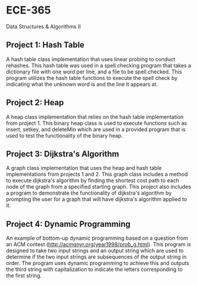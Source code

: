 # ECE-365
Data Structures &amp; Algorithms II

## Project 1: Hash Table
A hash table class implementation that uses linear probing to conduct rehashes.  This hash table was used in a spell checking program that takes a dictionary file with one word per line, and a file to be spell checked.  This program utilizes the hash table functions to execute the spell check by indicating what the unknown word is and the line it appears at.

## Project 2: Heap
A heap class implementation that relies on the hash table implementation from project 1.  This binary heap class is used to execute functions such as insert, setkey, and deleteMin which are used in a provided program that is used to test the functionality of the binary heap.

## Project 3: Dijkstra's Algorithm
A graph class implementation that uses the heap and hash table implementations from projects 1 and 2.  This graph class includes a method to execute dijkstra's algorithm by finding the shortest cost path to each node of the graph from a specified starting graph.  This project also includes a program to demonstrate the functionality of dijkstra's algorithm by prompting the user for a graph that will have dijkstra's algorithm applied to it.

## Project 4: Dynamic Programming
An example of bottom-up dynamic programming based on a question from an ACM contest (http://acmgnyr.org/year1998/prob_g.html).  This program is designed to take two input strings and an output string which are used to determine if the two input strings are subsequences of the output string in order.  The program uses dynamic programming to achieve this and outputs the third string with capitalization to indicate the letters corresponding to the first string.
